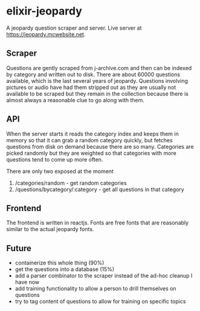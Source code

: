# elixir-jeopardy
A jeopardy question scraper and server.  Live server at https://jeopardy.mcwebsite.net.

## Scraper

Questions are gently scraped from j-archive.com and then can be indexed by category and written out to disk.  There are about 60000 questions available, which is the last several years of jeopardy.  Questions involving pictures or audio have had them stripped out as they are usually not available to be scraped but they remain in the collection because there is almost always a reasonable clue to go along with them.

## API

When the server starts it reads the category index and keeps them in memory so that it can grab a random category quickly, but fetches questions from disk on demand because there are so many.  Categories are picked randomly but they are weighted so that categories with more questions tend to come up more often.

There are only two exposed at the moment

1. /categories/random - get random categories
2. /questions/bycategory/:category - get all questions in that category

## Frontend

The frontend is written in reactjs.  Fonts are free fonts that are reasonably similar to the actual jeopardy fonts.

## Future

  * containerize this whole thing (90%)
  * get the questions into a database (15%)
  * add a parser combinator to the scraper instead of the ad-hoc cleanup I have now
  * add training functionality to allow a person to drill themselves on questions
  * try to tag content of questions to allow for training on specific topics

